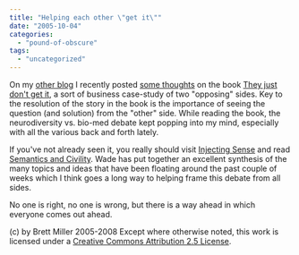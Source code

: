 ```yaml
---
title: "Helping each other \"get it\""
date: "2005-10-04"
categories: 
  - "pound-of-obscure"
tags: 
  - "uncategorized"
---
```


On my [other blog](http://nsl.blogspot.com) I recently posted [some thoughts](http://nsl.blogspot.com/2005/09/changing-resistance-into-understanding.html) on the book [They just don't get it](http://www.amazon.com/exec/obidos/redirect?path=ASIN/157675328X&link_code=as2&amp;amp;camp=1789&tag=gbrettmiller-20&creative=9325), a sort of business case-study of two "opposing" sides. Key to the resolution of the story in the book is the importance of seeing the question (and solution) from the "other" side. While reading the book, the neurodiversity vs. bio-med debate kept popping into my mind, especially with all the various back and forth lately.  
  
If you've not already seen it, you really should visit [Injecting Sense](http://injectingsense.blogspot.com/) and read [Semantics and Civility](http://injectingsense.blogspot.com/2005/10/semantics-and-civility.html). Wade has put together an excellent synthesis of the many topics and ideas that have been floating around the past couple of weeks which I think goes a long way to helping frame this debate from all sides.  
  
No one is right, no one is wrong, but there is a way ahead in which everyone comes out ahead.

(c) by Brett Miller 2005-2008 Except where otherwise noted, this work is licensed under a [Creative Commons Attribution 2.5 License](http://creativecommons.org/licenses/by/2.5/).
